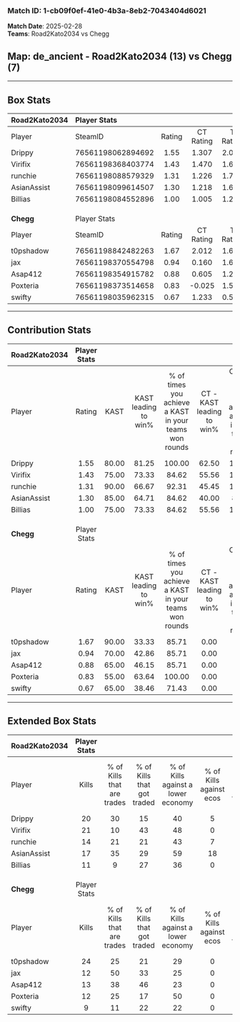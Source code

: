 ### Match ID: 1-cb09f0ef-41e0-4b3a-8eb2-7043404d6021  
**Match Date**: 2025-02-28  
**Teams**: Road2Kato2034 vs Chegg  

## **Map**: de_ancient - Road2Kato2034 (13) vs Chegg (7)  
---  

## Box Stats  

| **Road2Kato2034** | Player Stats      |        |           |          |       |       |       |         |        |      |     |
| :- | :- | :-: | :-: | :-: | :-: | :-: | :-: | :-: | :-: | :-: | :-: |
| Player            | SteamID           | Rating | CT Rating | T Rating | KAST  |  ADR  | Kills | Assists | Deaths | K/D  | HS% |
| Drippy            | 76561198062894692 |  1.55  |   1.307   |  2.064   | 80.00 | 103.8 |  20   |   11    |   13   | 1.54 | 25  |
| Virifix           | 76561198368403774 |  1.43  |   1.470   |  1.650   | 75.00 | 101.8 |  21   |    3    |   16   | 1.31 | 71  |
| runchie           | 76561198088579329 |  1.31  |   1.226   |  1.713   | 90.00 | 85.8  |  14   |   12    |   13   | 1.08 | 50  |
| AsianAssist       | 76561198099614507 |  1.30  |   1.218   |  1.626   | 85.00 | 81.6  |  17   |   10    |   16   | 1.06 | 47  |
| Billias           | 76561198084552896 |  1.00  |   1.005   |  1.255   | 75.00 | 68.3  |  11   |    3    |   12   | 0.92 | 72  |
|                   |                   |        |           |          |       |       |       |         |        |      |     |
|                   |                   |        |           |          |       |       |       |         |        |      |     |
|                   |                   |        |           |          |       |       |       |         |        |      |     |
| **Chegg**         | Player Stats      |        |           |          |       |       |       |         |        |      |     |
| Player            | SteamID           | Rating | CT Rating | T Rating | KAST  |  ADR  | Kills | Assists | Deaths | K/D  | HS% |
| t0pshadow         | 76561198842482263 |  1.67  |   2.012   |  1.672   | 90.00 | 104.9 |  24   |    2    |   16   | 1.50 | 45  |
| jax               | 76561198370554798 |  0.94  |   0.160   |  1.653   | 70.00 | 71.3  |  12   |    5    |   15   | 0.80 | 41  |
| Asap412           | 76561198354915782 |  0.88  |   0.605   |  1.293   | 65.00 | 71.8  |  13   |    6    |   18   | 0.72 | 69  |
| Poxteria          | 76561198373514658 |  0.83  |  -0.025   |  1.532   | 55.00 | 69.7  |  12   |    5    |   15   | 0.80 | 50  |
| swifty            | 76561198035962315 |  0.67  |   1.233   |  0.558   | 65.00 | 66.8  |   9   |    7    |   19   | 0.47 | 55  |
---  

## Contribution Stats  

| **Road2Kato2034** | Player Stats |       |                      |                                                        |                           |                                                             |                          |                                                            |
| :- | :-: | :-: | :-: | :-: | :-: | :-: | :-: | :-: |
| Player            |    Rating    | KAST  | KAST leading to win% | % of times you achieve a KAST in your teams won rounds | CT - KAST leading to win% | CT - % of times you achieve a KAST in your teams won rounds | T - KAST leading to win% | T - % of times you achieve a KAST in your teams won rounds |
| Drippy            |     1.55     | 80.00 |        81.25         |                         100.00                         |           62.50           |                           100.00                            |          100.00          |                           100.00                           |
| Virifix           |     1.43     | 75.00 |        73.33         |                         84.62                          |           55.56           |                           100.00                            |          100.00          |                           75.00                            |
| runchie           |     1.31     | 90.00 |        66.67         |                         92.31                          |           45.45           |                           100.00                            |          100.00          |                           87.50                            |
| AsianAssist       |     1.30     | 85.00 |        64.71         |                         84.62                          |           40.00           |                            80.00                            |          100.00          |                           87.50                            |
| Billias           |     1.00     | 75.00 |        73.33         |                         84.62                          |           55.56           |                           100.00                            |          100.00          |                           75.00                            |
|                   |              |       |                      |                                                        |                           |                                                             |                          |                                                            |
|                   |              |       |                      |                                                        |                           |                                                             |                          |                                                            |
|                   |              |       |                      |                                                        |                           |                                                             |                          |                                                            |
| **Chegg**         | Player Stats |       |                      |                                                        |                           |                                                             |                          |                                                            |
| Player            |    Rating    | KAST  | KAST leading to win% | % of times you achieve a KAST in your teams won rounds | CT - KAST leading to win% | CT - % of times you achieve a KAST in your teams won rounds | T - KAST leading to win% | T - % of times you achieve a KAST in your teams won rounds |
| t0pshadow         |     1.67     | 90.00 |        33.33         |                         85.71                          |           0.00            |                            0.00                             |          60.00           |                           85.71                            |
| jax               |     0.94     | 70.00 |        42.86         |                         85.71                          |           0.00            |                            0.00                             |          54.55           |                           85.71                            |
| Asap412           |     0.88     | 65.00 |        46.15         |                         85.71                          |           0.00            |                            0.00                             |          66.67           |                           85.71                            |
| Poxteria          |     0.83     | 55.00 |        63.64         |                         100.00                         |           0.00            |                            0.00                             |          77.78           |                           100.00                           |
| swifty            |     0.67     | 65.00 |        38.46         |                         71.43                          |           0.00            |                            0.00                             |          62.50           |                           71.43                            |
---  

## Extended Box Stats  

| **Road2Kato2034** | Player Stats |                            |                            |                                    |                         |                              |                                 |        |                             |                                     |                          |                               |                            |
| :- | :-: | :-: | :-: | :-: | :-: | :-: | :-: | :-: | :-: | :-: | :-: | :-: | :-: |
| Player            |    Kills     | % of Kills that are trades | % of Kills that got traded | % of Kills against a lower economy | % of Kills against ecos | % of Kills that are flawless | % of Kills that are close duels | Deaths | % of Deaths that get traded | % of Deaths against a lower economy | % of Deaths against ecos | % of Deaths that are flawless | % of Deaths that are close |
| Drippy            |      20      |             30             |             15             |                 40                 |            5            |              65              |                5                |   13   |             23              |                 46                  |            8             |              38               |             0              |
| Virifix           |      21      |             10             |             43             |                 48                 |            0            |              76              |               10                |   16   |             25              |                 38                  |            6             |              69               |             0              |
| runchie           |      14      |             21             |             21             |                 43                 |            7            |              86              |                0                |   13   |             38              |                 46                  |            8             |              54               |             8              |
| AsianAssist       |      17      |             35             |             29             |                 59                 |           18            |              65              |               18                |   16   |             19              |                 38                  |            0             |              69               |             6              |
| Billias           |      11      |             9              |             27             |                 36                 |            0            |              45              |               18                |   12   |             33              |                 42                  |            8             |              58               |             0              |
|                   |              |                            |                            |                                    |                         |                              |                                 |        |                             |                                     |                          |                               |                            |
|                   |              |                            |                            |                                    |                         |                              |                                 |        |                             |                                     |                          |                               |                            |
|                   |              |                            |                            |                                    |                         |                              |                                 |        |                             |                                     |                          |                               |                            |
| **Chegg**         | Player Stats |                            |                            |                                    |                         |                              |                                 |        |                             |                                     |                          |                               |                            |
| Player            |    Kills     | % of Kills that are trades | % of Kills that got traded | % of Kills against a lower economy | % of Kills against ecos | % of Kills that are flawless | % of Kills that are close duels | Deaths | % of Deaths that get traded | % of Deaths against a lower economy | % of Deaths against ecos | % of Deaths that are flawless | % of Deaths that are close |
| t0pshadow         |      24      |             25             |             21             |                 29                 |            0            |              50              |                0                |   16   |             31              |                 19                  |            0             |              69               |             6              |
| jax               |      12      |             50             |             33             |                 25                 |            0            |              50              |                0                |   15   |             27              |                 13                  |            0             |              80               |             7              |
| Asap412           |      13      |             38             |             46             |                 23                 |            0            |              54              |                8                |   18   |             28              |                 17                  |            0             |              56               |             17             |
| Poxteria          |      12      |             25             |             17             |                 50                 |            0            |              83              |                0                |   15   |             20              |                 13                  |            0             |              87               |             0              |
| swifty            |      9       |             11             |             22             |                 22                 |            0            |              44              |               11                |   19   |             32              |                 21                  |            0             |              58               |             16             |
